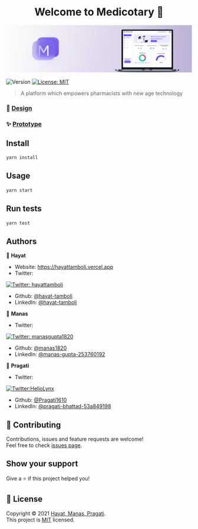 <h1 align="center">Welcome to Medicotary 👋</h1>

![Test Image 1](./Github-banner.png)

<p>
  <img alt="Version" src="https://img.shields.io/badge/version-0.1.0-blue.svg?cacheSeconds=2592000" />
  <a href="https://github.com/hayat-tamboli/Medicotary/blob/main/LICENSE" target="_blank">
    <img alt="License: MIT" src="https://img.shields.io/badge/License-MIT-yellow.svg" />
  </a>
</p>

> A platform which empowers pharmacists with new age technology

### 🎨 [Design](https://www.figma.com/file/Q6CoyKCe7qswMK3fzTCZru/Management-of-order-and-supply-of-medicine-pharmacies?node-id=1%3A5)

### ✨ [Prototype](https://www.figma.com/proto/Q6CoyKCe7qswMK3fzTCZru/Management-of-order-and-supply-of-medicine-pharmacies?node-id=61%3A406&scaling=contain&page-id=1%3A5&starting-point-node-id=61%3A406)

## Install

```sh
yarn install
```

## Usage

```sh
yarn start
```

## Run tests

```sh
yarn test
```

## Authors

👤 **Hayat**

* Website: https://hayattamboli.vercel.app
* Twitter:
<a href="https://twitter.com/hayattamboli" target="_blank">
    <img alt="Twitter: hayattamboli" src="https://img.shields.io/twitter/follow/hayattamboli.svg?style=social" />
  </a>
  
* Github: [@hayat-tamboli](https://github.com/hayat-tamboli)
* LinkedIn: [@hayat-tamboli](https://linkedin.com/in/hayat-tamboli)

👤 **Manas**

* Twitter: 
<a href="https://twitter.com/manasgupta1820" target="_blank">
    <img alt="Twitter: manasgupta1820" src="https://img.shields.io/twitter/follow/manasgupta1820.svg?style=social" />
  </a>
  
* Github: [@manas1820](https://github.com/manas1820)
* LinkedIn: [@manas-gupta-253760192](https://www.linkedin.com/in/manas-gupta-253760192)

👤 **Pragati**
* Twitter:
<a href="https://twitter.com/HelioLynx" target="_blank">
    <img alt="Twitter:HelioLynx" src="https://img.shields.io/twitter/follow/HelioLynx.svg?style=social" />
  </a>


* Github: [@Pragati1610](https://github.com/Pragati1610)
* LinkedIn: [@pragati-bhattad-53a849198](https://www.linkedin.com/in/pragati-bhattad-53a849198)
## 🤝 Contributing

Contributions, issues and feature requests are welcome!<br />Feel free to check [issues page](https://github.com/medicotary/Medicotary/issues). 

## Show your support

Give a ⭐️ if this project helped you!

## 📝 License

Copyright © 2021 [Hayat, Manas, Pragati](https://github.com/hayat-tamboli).<br />
This project is [MIT](https://github.com/hayat-tamboli/Medicotary/blob/main/LICENSE) licensed.
